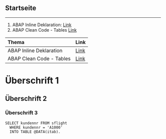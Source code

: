 ## Startseite
---

1. ABAP Inline Deklaration: [Link](docs/Inline_Deklaration.md)
2. ABAP Clean Code - Tables [Link](https://github.com/SAP/styleguides/blob/master/clean-abap/CleanABAP.md#tables)

| Thema       | Link        |
| :----------- | :----------- |
| ABAP Inline Deklaration | [Link](docs/Inline_Deklaration.md) |
| ABAP Clean Code - Tables | [Link](https://github.com/SAP/styleguides/blob/master/clean-abap/CleanABAP.md#tables) |


# Überschrift 1
## Überschrift 2
### Überschrift 3

```abap
SELECT kundennr FROM sflight
  WHERE kundennr = 'A1000'
  INTO TABLE @DATA(itab).
```
